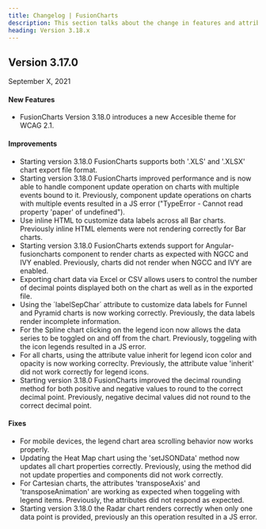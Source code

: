 ```yaml
---
title: Changelog | FusionCharts
description: This section talks about the change in features and attributes with latest released version.
heading: Version 3.18.x
---
```


<h2 class="sub-heading">Version 3.17.0</h2>

<p class="release-date">September X, 2021</p>

<h4>New Features</h4>

-  FusionCharts Version 3.18.0 introduces a new Accesible theme for WCAG 2.1. 

<h4>Improvements</h4>

- Starting version 3.18.0 FusionCharts supports both '.XLS' and '.XLSX' chart export file format.  
- Starting version 3.18.0 FusionCharts improved performance and is now able to handle component update operation on charts with multiple events bound to it. Previously, component update operations on charts with multiple events resulted in a JS error ("TypeError - Cannot read property 'paper' of undefined").
- Use inline HTML to customize data labels across all Bar charts. Previously inline HTML elements were not rendering correctly for Bar charts. 
- Starting version 3.18.0 FusionCharts extends support for Angular-fusioncharts component to render charts as expected with NGCC and IVY enabled. Previously, charts did not render when NGCC and IVY are enabled.  
- Exporting chart data via Excel or CSV allows users to control the number of decimal points displayed both on the chart as well as in the exported file.    
- Using the ´labelSepChar´ attribute to customize data labels for Funnel and Pyramid charts is now working correctly. Previously, the data labels render incomplete information.  
- For the Spline chart clicking on the legend icon now allows the data series to be toggled on and off from the chart. Previously, toggeling with the icon legends resulted in a JS error. 
- For all charts, using the attribute value inherit for legend icon color and opacity is now working correclty. Previously, the attribute value 'inherit' did not work correctly for legend icons. 
- Starting version 3.18.0 FusionCharts improved the decimal rounding method for both positive and negative values to round to the correct decimal point. Previously, negative decimal values did not round to the correct decimal point.  

<h4>Fixes</h4>

- For mobile devices, the legend chart area scrolling behavior now works properly. 
- Updating the Heat Map chart using the 'setJSONData' method now updates all chart properties correctly. Previously, using the method did not update properties and components did not work correctly. 
- For Cartesian charts, the attributes 'transposeAxis' and 'transposeAnimation' are working as expected when toggeling with legend items. Previously, the attributes did not respond as expected.  
- Starting version 3.18.0 the Radar chart renders correctly when only one data point is provided, previously an this operation resulted in a JS error. 
